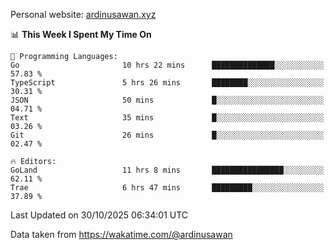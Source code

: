 Personal website: [ardinusawan.xyz](https://ardinusawan.xyz)

<!--START_SECTION:waka-->
📊 **This Week I Spent My Time On** 

```text
💬 Programming Languages: 
Go                       10 hrs 22 mins      ██████████████░░░░░░░░░░░   57.83 % 
TypeScript               5 hrs 26 mins       ████████░░░░░░░░░░░░░░░░░   30.31 % 
JSON                     50 mins             █░░░░░░░░░░░░░░░░░░░░░░░░   04.71 % 
Text                     35 mins             █░░░░░░░░░░░░░░░░░░░░░░░░   03.26 % 
Git                      26 mins             █░░░░░░░░░░░░░░░░░░░░░░░░   02.47 % 

🔥 Editors: 
GoLand                   11 hrs 8 mins       ████████████████░░░░░░░░░   62.11 % 
Trae                     6 hrs 47 mins       █████████░░░░░░░░░░░░░░░░   37.89 % 
```


 Last Updated on 30/10/2025 06:34:01 UTC
<!--END_SECTION:waka-->
Data taken from https://wakatime.com/@ardinusawan
